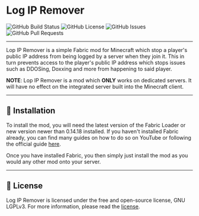 # Log IP Remover

![GitHub Build Status](https://img.shields.io/github/actions/workflow/status/ZenoHimself/LogIPRemover/.github/workflows/build.yml?branch=master)
![GitHub License](https://img.shields.io/github/license/ZenoHimself/LogIPRemover)
![GitHub Issues](https://img.shields.io/github/issues/ZenoHimself/LogIPRemover)
![GitHub Pull Requests](https://img.shields.io/github/issues-pr/ZenoHimself/LogIPRemover)

---

Lop IP Remover is a simple Fabric mod for Minecraft which stop a player's public IP address from being logged by a server when they join it. This in turn prevents access to the player's public IP address which stops issues such as DDOSing, Doxxing and more from happening to said player.

**NOTE**: Lop IP Remover is a mod which **ONLY** works on dedicated servers. It will have no effect on the integrated server built into the Minecraft client.

---

## 🔽 Installation

To install the mod, you will need the latest version of the Fabric Loader or new version newer than 0.14.18 installed. If you haven't installed Fabric already, you can find many guides on how to do so on YouTube or following the official guide [here](https://fabricmc.net/wiki/install).

Once you have installed Fabric, you then simply just install the mod as you would any other mod onto your server.

---

## 📃 License

Log IP Remover is licensed under the free and open-source license, GNU LGPLv3. For more information, please read the [license](https://choosealicense.com/licenses/lgpl-3.0/).